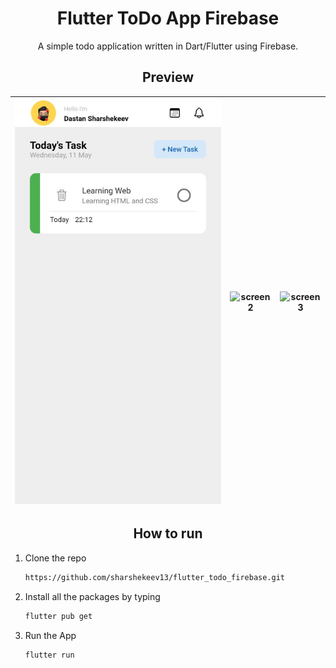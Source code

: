 <h1 align="center"> Flutter ToDo App Firebase </h1>

<p align="center">A simple todo application written in Dart/Flutter using Firebase. </p>

<h2 align="center"> Preview </h2>

| ![screen1](https://raw.githubusercontent.com/sharshekeev13/flutter_todo_firebase/main/screens/1.jpg) | ![screen2]([/screens/2.png](https://raw.githubusercontent.com/sharshekeev13/flutter_todo_firebase/main/screens/2.jpg)) | ![screen3]([/screens/3.png](https://raw.githubusercontent.com/sharshekeev13/flutter_todo_firebase/main/screens/3.jpg)) |
| :------------: | :------------: | :------------: |
<h2 align="center"> How to run </h2>

1. Clone the repo
   ```sh
   https://github.com/sharshekeev13/flutter_todo_firebase.git
   ```
   
2. Install all the packages by typing
   ```sh
   flutter pub get
   ```
   
3. Run the App
   ```sh
   flutter run
   ```
